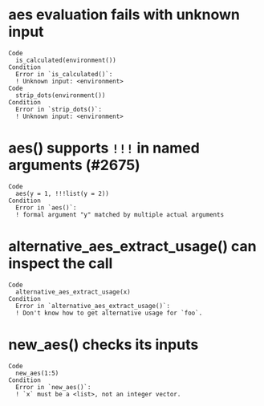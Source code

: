 # aes evaluation fails with unknown input

    Code
      is_calculated(environment())
    Condition
      Error in `is_calculated()`:
      ! Unknown input: <environment>
    Code
      strip_dots(environment())
    Condition
      Error in `strip_dots()`:
      ! Unknown input: <environment>

# aes() supports `!!!` in named arguments (#2675)

    Code
      aes(y = 1, !!!list(y = 2))
    Condition
      Error in `aes()`:
      ! formal argument "y" matched by multiple actual arguments

# alternative_aes_extract_usage() can inspect the call

    Code
      alternative_aes_extract_usage(x)
    Condition
      Error in `alternative_aes_extract_usage()`:
      ! Don't know how to get alternative usage for `foo`.

# new_aes() checks its inputs

    Code
      new_aes(1:5)
    Condition
      Error in `new_aes()`:
      ! `x` must be a <list>, not an integer vector.

